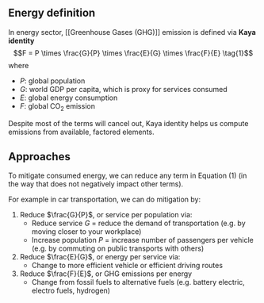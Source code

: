 ## Energy definition
In energy sector, [[Greenhouse Gases (GHG)]] emission is defined via **Kaya identity**
$$F = P \times \frac{G}{P} \times \frac{E}{G} \times \frac{F}{E} \tag{1}$$
where
- $P$: global population
- $G$: world GDP per capita, which is proxy for services consumed
- $E$: global energy consumption
- $F$: global $\mathrm{CO_2}$ emission

Despite most of the terms will cancel out, Kaya identity helps us compute emissions from available, factored elements.

## Approaches
To mitigate consumed energy, we can reduce any term in Equation (1) (in the way that does not negatively impact other terms).

For example in car transportation, we can do mitigation by:
1. Reduce $\frac{G}{P}$, or service per population via:
	- Reduce service $G$ = reduce the demand of transportation (e.g. by moving closer to your workplace)
	- Increase population $P$ = increase number of passengers per vehicle (e.g. by commuting on public transports with others)
2. Reduce $\frac{E}{G}$, or energy per service via:
	- Change to more efficient vehicle or efficient driving routes
3. Reduce $\frac{F}{E}$, or GHG emissions per energy
	- Change from fossil fuels to alternative fuels (e.g. battery electric, electro fuels, hydrogen) 